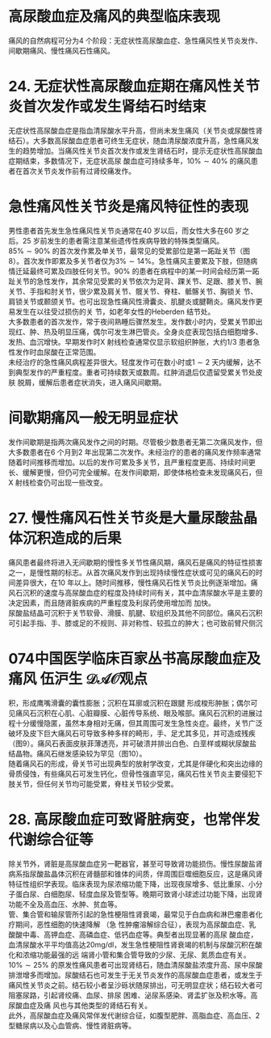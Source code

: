 # 高尿酸血症及痛风的典型临床表现  
痛风的自然病程可分为4 个阶段：无症状性高尿酸血症、急性痛风性关节炎发作、间歇期痛风、慢性痛风石性痛风。  
# 24.  无症状性高尿酸血症期在痛风性关节 炎首次发作或发生肾结石时结束  
无症状性高尿酸血症是指血清尿酸水平升高，但尚未发生痛风（关节炎或尿酸性肾结石）。大多数高尿酸血症患者可终生无症状，随血清尿酸浓度升高，急性痛风发生的趋势增加。当痛风性关节炎首次发作或发生肾结石时，提示无症状性高尿酸血症期结束，多数情况下，无症状高尿 酸血症可持续多年，$10\%\sim40\%$ 的痛风患者在首次关节炎发作前有过肾绞痛发作。  
#  急性痛风性关节炎是痛风特征性的表现  
男性患者首先发生急性痛风性关节炎通常在40 岁以后，而女性大多在60 岁之后。25 岁前发生的患者需注意某些遗传性疾病导致的特殊类型痛风。  
$85\%\sim90\%$ 的首次发作累及单关节，最常见的受累部位是第一跖趾关节（图8）。首次发作即累及多关节者仅为$3\%\sim14\%$。急性痛风主要累及下肢，但随病情迁延最终可累及四肢任何关节。$90\%$ 的患者在病程中的某一时间会经历第一跖趾关节的急性发作，其余常见受累的关节依次为足背、踝关节、足跟、膝关节、腕关节、手指和肘关节，很少累及肩关节、髋关节、脊柱、骶髂关节、胸锁关 节、肩锁关节或颞颌关节。也可出现急性痛风性滑囊炎、肌腱炎或腱鞘炎。痛风发作更易发生在以往受过损伤的关 节，如老年女性的Heberden 结节处。  
大多数患者的首次发作，常于夜间熟睡后骤然发生。发作数小时内，受累关节即出现红、肿、热及明显压痛，偶尔可发生淋巴管炎。全身炎症表现包括白细胞增多、发热、血沉增快。早期发作时X 射线检查通常仅显示软组织肿胀，大约1/3 患者急性发作时血尿酸在正常范围。  
未经治疗的急性痛风病程差异很大。轻度发作可在数小时或$1\sim2$ 天内缓解，达不到典型发作的严重程度。重者可持续数天或数周。红肿消退后仅遗留受累关节处皮肤 脱屑，缓解后患者症状消失，进入痛风间歇期。  
#  间歇期痛风一般无明显症状  
发作间歇期是指两次痛风发作之间的时期。尽管极少数患者无第二次痛风发作，但大多数患者在6 个月到2 年出现第二次发作。未经治疗的患者的痛风发作频率通常随着时间推移而增加。以后的发作可累及多关节，且严重程度更高、持续时间更长、缓解更慢，但仍可完全缓解。在发作间歇期，即使体格检查未发现痛风石，但X 射线检查仍可出现一些改变。  
# 27.  慢性痛风石性关节炎是大量尿酸盐晶 体沉积造成的后果  
痛风患者最终将进入无间歇期的慢性多关节性痛风期，痛风石是痛风的特征性损害之一，是慢性期的标志。从首次痛风发作到出现持续慢性症状或可见的痛风石的时间差异很大，在10 年以上。随时间推移，慢性痛风石性关节炎比例逐渐增加。痛风石沉积的速度与高尿酸血症的程度及持续时间有关，其中血清尿酸水平是主要的决定因素，而且随肾脏疾病的严重程度及利尿药使用增加而 加快。  
尿酸盐结晶可沉积于关节软骨、滑膜、肌腱、软组织及其他不同部位。痛风石沉积可引起手指、手、膝或足的不规则、非对称性、较孤立的肿大；也可致前臂尺侧沉  
# 074中国医学临床百家丛书高尿酸血症及痛风 伍沪生 $\mathcal{D A O}$观点  
积，形成鹰嘴滑囊的囊性膨胀；沉积在耳廓或沉积在跟腱 形成梭形肿胀；偶尔可见痛风石沉积在心肌、心脏瓣膜、心脏传导系统、眼及喉部。痛风石沉积的进展过程十分缓慢隐匿，虽然本身相对无痛，但其周围可发生急性炎症。最终，关节广泛破坏及皮下巨大痛风石可导致多种多样的畸形，手、足尤其多见，并可造成残疾（图9）。痛风石表面皮肤菲薄透亮，并可破溃并排出白色、白垩样或糊状尿酸盐结晶物。痛风石继发感染较为罕见（图10）。  
随着痛风石的形成，骨关节可出现典型的放射学改变，尤其是伴硬化和突出边缘的骨质侵蚀，有些痛风石可发生钙化，但骨性强直罕见，痛风石性关节炎主要侵犯下肢关节，但任何关节均可能受累，脊柱关节较少受累。  
# 28.  高尿酸血症可致肾脏病变，也常伴发 代谢综合征等  
除关节外，肾脏是高尿酸血症另一靶器官，甚至可导致肾功能损伤。慢性尿酸盐肾病系指尿酸盐晶体沉积在肾髓部和锥体的间质，伴周围巨噬细胞反应，这是痛风肾特征性组织学表现。临床表现为尿浓缩功能下降，出现夜尿增多、低比重尿、小分子蛋白尿、白细胞尿、轻度血尿及管型等。晚期可致肾小球滤过功能下降，出现肾功能不全及高血压、水肿、贫血等。  
管、集合管和输尿管所引起的急性梗阻性肾衰竭，最常见于白血病和淋巴瘤患者化疗期间，恶性细胞的快速降解 （急 性肿瘤溶解综合征），表现为高尿酸血症、乳酸酸中毒、高钾血症、高磷血症、低钙血症等。典型者出现显著的高尿 酸血症，血清尿酸水平平均值高达$20\mathrm{mg/dl}$，发生急性梗阻性肾衰竭的机制与尿酸沉积在酸化和浓缩功能最强的远 端肾小管和集合管导致的少尿、无尿、氮质血症有关。  
$10\%\sim25\%$ 的原发性痛风患者可出现肾结石，随血清尿酸盐浓度升高、尿中尿酸排泄增多而增加。尿酸结石也可发生于无关节炎发作的高尿酸血症患者，或发生于痛风性关节炎之前。结石较小者呈沙砾状随尿排出，可无明显症状；结石较大者可阻塞尿路，引起肾绞痛、血尿、排尿 困难、泌尿系感染、肾盂扩张及积水等。高尿酸血症及痛 风也与其他类型的肾结石有关。  
此外，高尿酸血症及痛风常伴发代谢综合征，如腹型肥胖、高脂血症、高血压、2 型糖尿病以及心血管病、慢性肾脏病等。  